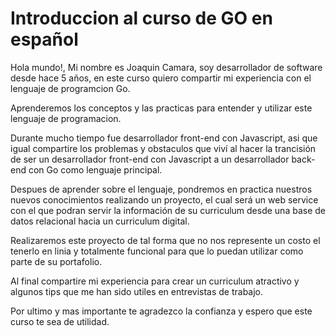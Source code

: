 # Introduccion al curso de GO en español

Hola mundo!, Mi nombre es Joaquin Camara, soy desarrollador de software desde hace 5 años, en este curso quiero compartir mi experiencia con el lenguaje de programcion Go.

Aprenderemos los conceptos y las practicas para entender y utilizar este lenguaje de programacion.

Durante mucho tiempo fue desarrollador front-end con Javascript, asi que igual compartire los problemas y obstaculos que viví al hacer la trancisión de ser un desarrollador front-end con Javascript a un desarrollador back-end con Go como lenguaje principal.

Despues de aprender sobre el lenguaje, pondremos en practica nuestros nuevos conocimientos realizando un proyecto, el cual será un web service con el que podran servir la información de su curriculum desde una base de datos relacional hacia un curriculum digital.

Realizaremos este proyecto de tal forma que no nos represente un costo el tenerlo en linia y totalmente funcional para que lo puedan utilizar como parte de su portafolio.

Al final compartire mi experiencia para crear un curriculum atractivo y algunos tips que me han sido utiles en entrevistas de trabajo.

Por ultimo y mas importante te agradezco la confianza y espero que este curso te sea de utilidad.
